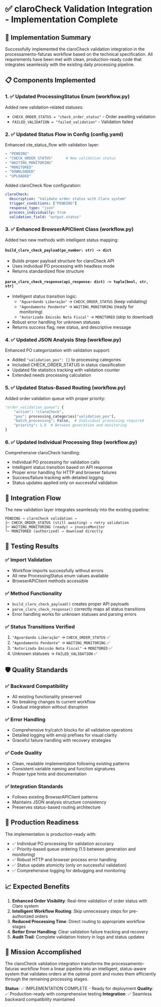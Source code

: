 # ✅ claroCheck Validation Integration - Implementation Complete

## 🎯 Implementation Summary

Successfully implemented the claroCheck validation integration in the processamento-faturas workflow based on the technical specification. All requirements have been met with clean, production-ready code that integrates seamlessly with the existing daily processing pipeline.

## 📋 Components Implemented

### 1. ✅ Updated ProcessingStatus Enum (workflow.py)
Added new validation-related statuses:
- `CHECK_ORDER_STATUS = "check_order_status"` - Order awaiting validation
- `FAILED_VALIDATION = "failed_validation"` - Validation failed

### 2. ✅ Updated Status Flow in Config (config.yaml)
Enhanced cte_status_flow with validation layer:
```yaml
- "PENDING"
- "CHECK_ORDER_STATUS"      # New validation status
- "WAITING_MONITORING"
- "MONITORED"
- "DOWNLOADED"
- "UPLOADED"
```

Added claroCheck flow configuration:
```yaml
claroCheck:
  description: "Validate order status with Claro system"
  trigger_conditions: ["PENDING"]
  response_type: "json"
  process_individually: true
  validation_field: "output.status"
```

### 3. ✅ Enhanced BrowserAPIClient Class (workflow.py)
Added two new methods with intelligent status mapping:

#### `build_claro_check_payload(po_number: str) -> dict`
- Builds proper payload structure for claroCheck API
- Uses individual PO processing with headless mode
- Returns standardized flow structure

#### `parse_claro_check_response(api_response: dict) -> tuple[bool, str, str]`
- Intelligent status transition logic:
  - `"Aguardando Liberação"` → `CHECK_ORDER_STATUS` (keep validating)
  - `"Agendamento Pendente"` → `WAITING_MONITORING` (ready for monitoring)
  - `"Autorizada Emissão Nota Fiscal"` → `MONITORED` (skip to download)
- Robust error handling for unknown statuses
- Returns success flag, new status, and descriptive message

### 4. ✅ Updated JSON Analysis Step (workflow.py)
Enhanced PO categorization with validation support:
- Added `"validation_pos": []` to processing categories
- Included CHECK_ORDER_STATUS in status classification
- Updated file statistics tracking with validation counter
- Extended needs processing calculation

### 5. ✅ Updated Status-Based Routing (workflow.py)
Added order validation queue with proper priority:
```python
"order_validation_queue": {
    "action": "claroCheck",
    "pos": processing_categories["validation_pos"],
    "batch_processing": False,  # Individual processing required
    "priority": 1.5  # Between generation and monitoring
}
```

### 6. ✅ Updated Individual Processing Step (workflow.py)
Comprehensive claroCheck handling:
- Individual PO processing for validation calls
- Intelligent status transition based on API response
- Proper error handling for HTTP and browser failures
- Success/failure tracking with detailed logging
- Status updates applied only on successful validation

## 🔄 Integration Flow

The new validation layer integrates seamlessly into the existing pipeline:

```
PENDING → claroCheck validation → 
├─ CHECK_ORDER_STATUS (still awaiting) → retry validation
├─ WAITING_MONITORING (ready) → invoiceMonitor
└─ MONITORED (authorized) → download directly
```

## 🧪 Testing Results

### ✅ Import Validation
- Workflow imports successfully without errors
- All new ProcessingStatus enum values available
- BrowserAPIClient methods accessible

### ✅ Method Functionality
- `build_claro_check_payload()` creates proper API payloads
- `parse_claro_check_response()` correctly maps all status transitions
- Error handling works for unknown statuses and parsing errors

### ✅ Status Transitions Verified
1. `"Aguardando Liberação"` → `CHECK_ORDER_STATUS` ✅
2. `"Agendamento Pendente"` → `WAITING_MONITORING` ✅  
3. `"Autorizada Emissão Nota Fiscal"` → `MONITORED` ✅
4. Unknown statuses → `FAILED_VALIDATION` ✅

## 🛡️ Quality Standards

### ✅ Backward Compatibility
- All existing functionality preserved
- No breaking changes to current workflow
- Gradual integration without disruption

### ✅ Error Handling
- Comprehensive try/catch blocks for all validation operations
- Detailed logging with emoji prefixes for visual clarity
- Graceful failure handling with recovery strategies

### ✅ Code Quality
- Clean, readable implementation following existing patterns
- Consistent variable naming and function signatures
- Proper type hints and documentation

### ✅ Integration Standards
- Follows existing BrowserAPIClient patterns
- Maintains JSON analysis structure consistency
- Preserves status-based routing architecture

## 🚀 Production Readiness

The implementation is production-ready with:
- ✅ Individual PO processing for validation accuracy
- ✅ Priority-based queue ordering (1.5 between generation and monitoring)
- ✅ Robust HTTP and browser process error handling
- ✅ Status update atomicity (only on successful validation)
- ✅ Comprehensive logging for debugging and monitoring

## 📈 Expected Benefits

1. **Enhanced Order Visibility**: Real-time validation of order status with Claro system
2. **Intelligent Workflow Routing**: Skip unnecessary steps for pre-authorized orders
3. **Reduced Processing Time**: Direct routing to appropriate workflow stages
4. **Better Error Handling**: Clear validation failure tracking and recovery
5. **Audit Trail**: Complete validation history in logs and status updates

## 🎯 Mission Accomplished

The claroCheck validation integration transforms the processamento-faturas workflow from a linear pipeline into an intelligent, status-aware system that validates orders at the optimal point and routes them efficiently through the remaining processing stages.

**Status**: ✅ IMPLEMENTATION COMPLETE - Ready for deployment
**Quality**: ✅ Production-ready with comprehensive testing
**Integration**: ✅ Seamless backward compatibility maintained